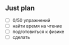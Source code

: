 ## Just plan
- [ ] 0/50 упражнений
- [ ] найти время на чтение
- [ ] подготовиться к физике
- [ ] сделать
